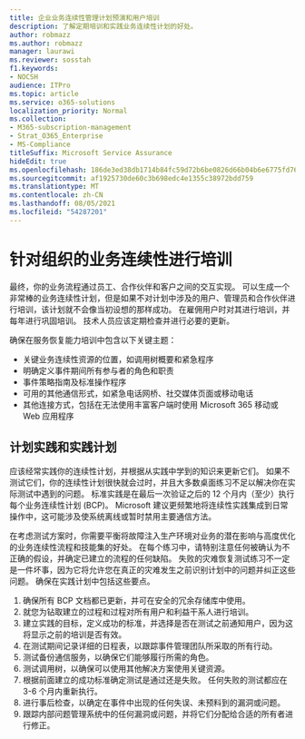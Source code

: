 ```yaml
---
title: 企业业务连续性管理计划预演和用户培训
description: 了解定期培训和实践业务连续性计划的好处。
author: robmazz
ms.author: robmazz
manager: laurawi
ms.reviewer: sosstah
f1.keywords:
- NOCSH
audience: ITPro
ms.topic: article
ms.service: o365-solutions
localization_priority: Normal
ms.collection:
- M365-subscription-management
- Strat_O365_Enterprise
- MS-Compliance
titleSuffix: Microsoft Service Assurance
hideEdit: true
ms.openlocfilehash: 186de3ed38db1714b84fc59d72b6be0826d66b04b6e6775fd7672666e4534ad6
ms.sourcegitcommit: af1925730de60c3b698edc4e1355c38972bdd759
ms.translationtype: MT
ms.contentlocale: zh-CN
ms.lasthandoff: 08/05/2021
ms.locfileid: "54287201"
---
```

# <a name="train-for-business-continuity-in-your-organization"></a>针对组织的业务连续性进行培训

最终，你的业务流程通过员工、合作伙伴和客户之间的交互实现。 可以生成一个非常棒的业务连续性计划，但是如果不对计划中涉及的用户、管理员和合作伙伴进行培训，该计划就不会像当初设想的那样成功。 在雇佣用户时对其进行培训，并每年进行巩固培训。 技术人员应该定期检查并进行必要的更新。

确保在服务恢复能力培训中包含以下关键主题：

- 关键业务连续性资源的位置，如调用树概要和紧急程序
- 明确定义事件期间所有参与者的角色和职责
- 事件策略指南及标准操作程序
- 可用的其他通信形式，如紧急电话网桥、社交媒体页面或移动电话
- 其他连接方式，包括在无法使用丰富客户端时使用 Microsoft 365 移动或 Web 应用程序

## <a name="plan-the-exercise-and-exercise-the-plan"></a>计划实践和实践计划

应该经常实践你的连续性计划，并根据从实践中学到的知识来更新它们。 如果不测试它们，你的连续性计划很快就会过时，并且大多数桌面练习不足以解决你在实际测试中遇到的问题。 标准实践是在最后一次验证之后的 12 个月内（至少）执行每个业务连续性计划 (BCP)。 Microsoft 建议更频繁地将连续性实践集成到日常操作中，这可能涉及使系统离线或暂时禁用主要通信方法。  

在考虑测试方案时，你需要平衡将故障注入生产环境对业务的潜在影响与高度优化的业务连续性流程和技能集的好处。
在每个练习中，请特别注意任何被确认为不正确的假设，并确定已建立的流程的任何缺陷。 失败的灾难恢复测试练习不一定是一件坏事，因为它将允许您在真正的灾难发生之前识别计划中的问题并纠正这些问题。 确保在实践计划中包括这些要点。

1. 确保所有 BCP 文档都已更新，并可在安全的冗余存储库中使用。
2. 就您为钻取建立的过程和过程对所有用户和利益干系人进行培训。
3. 建立实践的目标，定义成功的标准，并选择是否在测试之前通知用户，因为这将显示之前的培训是否有效。
4. 在测试期间记录详细的日程表，以跟踪事件管理团队所采取的所有行动。
5. 测试备份通信服务，以确保它们能够履行所需的角色。
6. 测试调用树，以确保可以使用其他解决方案使用关键资源。
7. 根据前面建立的成功标准确定测试是通过还是失败。 任何失败的测试都应在 3-6 个月内重新执行。
8. 进行事后检查，以确定在事件中出现的任何失误、未预料到的漏洞或问题。
9. 跟踪内部问题管理系统中的任何漏洞或问题，并将它们分配给合适的所有者进行修正。
